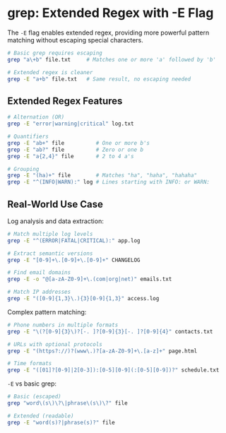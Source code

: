 # grep: Extended Regex with -E Flag

The `-E` flag enables extended regex, providing more powerful pattern matching without escaping special characters.

```bash
# Basic grep requires escaping
grep "a\+b" file.txt     # Matches one or more 'a' followed by 'b'

# Extended regex is cleaner
grep -E "a+b" file.txt   # Same result, no escaping needed
```

## Extended Regex Features

```bash
# Alternation (OR)
grep -E "error|warning|critical" log.txt

# Quantifiers
grep -E "ab+" file          # One or more b's
grep -E "ab?" file          # Zero or one b
grep -E "a{2,4}" file       # 2 to 4 a's

# Grouping
grep -E "(ha)+" file        # Matches "ha", "haha", "hahaha"
grep -E "^(INFO|WARN):" log # Lines starting with INFO: or WARN:
```

## Real-World Use Case

Log analysis and data extraction:

```bash
# Match multiple log levels
grep -E "^(ERROR|FATAL|CRITICAL):" app.log

# Extract semantic versions
grep -E "[0-9]+\.[0-9]+\.[0-9]+" CHANGELOG

# Find email domains
grep -E -o "@[a-zA-Z0-9]+\.(com|org|net)" emails.txt

# Match IP addresses
grep -E "([0-9]{1,3}\.){3}[0-9]{1,3}" access.log
```

Complex pattern matching:

```bash
# Phone numbers in multiple formats
grep -E "\(?[0-9]{3}\)?[-. ]?[0-9]{3}[-. ]?[0-9]{4}" contacts.txt

# URLs with optional protocols
grep -E "(https?://)?(www\.)?[a-zA-Z0-9]+\.[a-z]+" page.html

# Time formats
grep -E "([01]?[0-9]|2[0-3]):[0-5][0-9](:[0-5][0-9])?" schedule.txt
```

`-E` vs basic grep:

```bash
# Basic (escaped)
grep "word\(s\)\?\|phrase\(s\)\?" file

# Extended (readable)
grep -E "word(s)?|phrase(s)?" file
```

